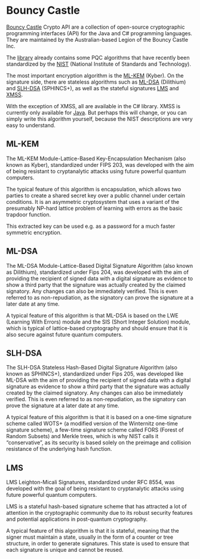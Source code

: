 # Bouncy Castle

[Bouncy Castle](https://www.bouncycastle.org) Crypto API are a collection of open-source cryptographic programming interfaces (API) for the Java and C# programming languages. They are maintained by the Australian-based Legion of the Bouncy Castle Inc.

The [library](https://www.bouncycastle.org) already contains some PQC algorithms that have recently been standardized by the [NIST](https://csrc.nist.gov/projects/post-quantum-cryptography) (National Institute of Standards and Technology).

The most important encryption algorithm is the [ML-KEM](https://csrc.nist.gov/pubs/fips/203/final) (Kyber). On the signature side, there are stateless algorithms such as [ML-DSA](https://csrc.nist.gov/pubs/fips/204/final) (Dilithium) and [SLH-DSA](https://csrc.nist.gov/pubs/fips/205/final) (SPHINCS+), as well as the stateful signatures [LMS](https://datatracker.ietf.org/doc/html/rfc8554) and [XMSS](https://datatracker.ietf.org/doc/html/rfc8391).

With the exception of XMSS, all are available in the C# library. XMSS is currently only available for [Java](https://www.bouncycastle.org/documentation/specification_interoperability/). But perhaps this will change, or you can simply write this algorithm yourself, because the NIST descriptions are very easy to understand.

## ML-KEM 

The ML-KEM Module-Lattice-Based Key-Encapsulation Mechanism (also known as Kyber), standardized under FIPS 203, was developed with the aim of being resistant to cryptanalytic attacks using future powerful quantum computers.

The typical feature of this algorithm is encapsulation, which allows two parties to create a shared secret key over a public channel under certain conditions. It is an asymmetric cryptosystem that uses a variant of the presumably NP-hard lattice problem of learning with errors as the basic trapdoor function.

This extracted key can be used e.g. as a password for a much faster symmetric encryption.

## ML-DSA

The ML-DSA Module-Lattice-Based Digital Signature Algorithm (also known as Dilithium), standardized under Fips 204, was developed with the aim of providing the recipient of signed data with a digital signature as evidence to show a third party that the signature was actually created by the claimed signatory. Any changes can also be immediately verified. This is even referred to as non-repudiation, as the signatory can prove the signature at a later date at any time.

A typical feature of this algorithm is that ML-DSA is based on the LWE (Learning With Errors) module and the SIS (Short Integer Solution) module, which is typical of lattice-based cryptography and should ensure that it is also secure against future quantum computers.

## SLH-DSA

The SLH-DSA Stateless Hash-Based Digital Signature Algorithm (also known as SPHINCS+), standardized under Fips 205, was developed like ML-DSA with the aim of providing the recipient of signed data with a digital signature as evidence to show a third party that the signature was actually created by the claimed signatory. Any changes can also be immediately verified. This is even referred to as non-repudiation, as the signatory can prove the signature at a later date at any time.

A typical feature of this algorithm is that it is based on a one-time signature scheme called WOTS+ (a modified version of the Winternitz one-time signature scheme), a few-time signature scheme called FORS (Forest of Random Subsets) and Merkle trees, which is why NIST calls it “conservative”, as its security is based solely on the preimage and collision resistance of the underlying hash function.

## LMS

LMS Leighton-Micali Signatures, standardized under RFC 8554, was developed with the goal of being resistant to cryptanalytic attacks using future powerful quantum computers.

LMS is a stateful hash-based signature scheme that has attracted a lot of attention in the cryptographic community due to its robust security features and potential applications in post-quantum cryptography.

A typical feature of this algorithm is that it is stateful, meaning that the signer must maintain a state, usually in the form of a counter or tree structure, in order to generate signatures. This state is used to ensure that each signature is unique and cannot be reused.



